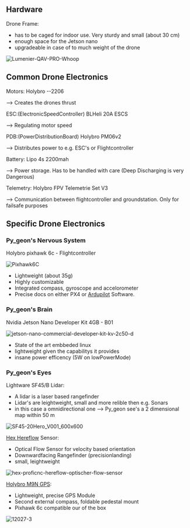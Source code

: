 ## Hardware

Drone Frame:
- has to be caged for indoor use. Very sturdy and small (about 30 cm)
- enough space for the Jetson nano
- upgradeable in case of to much weight of the drone

![Lumenier-QAV-PRO-Whoop](https://user-images.githubusercontent.com/132343254/236219350-0d03d53f-6027-4b08-a7c0-212d61e7babc.jpg)



## Common Drone Electronics 
Motors:
Holybro --2206

--> Creates the drones thrust

ESC:(ElectronicSpeedController)
BLHeli 20A ESCS

--> Regulating motor speed

PDB:(PowerDistributionBoard)
Holybro PM06v2

--> Distributes power to e.g. ESC's or Flightcontroller

Battery:
Lipo 4s 2200mah

--> Power storage. Has to be handled with care (Deep Discharging is very Dangerous)

Telemetry:
Holybro FPV Telemetrie Set V3

--> Communication between flightcontroller and groundstation. Only for failsafe purposes

## Specific Drone Electronics


### Py_geon's Nervous System

Holybro pixhawk 6c - Flightcontroller

![Pixhawk6C](https://user-images.githubusercontent.com/132343254/235888053-6c7279e5-fbce-4cd0-9dac-f84b8f615978.png)

- Lightweight (about 35g)
- Highly customizable
- Integrated compass, gyroscope and accelorometer
- Precise docs on either PX4 or [Ardupilot](https://ardupilot.org/copter/index.html) Software.


### Py_geon's Brain

Nvidia Jetson Nano Developer Kit 4GB - B01

![jetson-nano-commercial-developer-kit-kv-2c50-d](https://user-images.githubusercontent.com/132343254/235887570-7a410b7c-e259-4acc-8224-0abd81ca78f7.jpg)

- State of the art embbeded linux
- lightweight given the capabilitys it provides
- insane power efficency (5W on lowPowerMode)

### Py_geon's Eyes

Lightware SF45/B Lidar:
- A lidar is a laser based rangefinder
- Lidar's are leightweight, small and more relible then e.g. Sonars
- in this case a omnidirectional one --> Py_geon see's a 2 dimensional map within 50 m

![SF45-20Hero_V001_600x600](https://user-images.githubusercontent.com/132343254/235890863-76cda089-e446-4db2-8dc6-bc1332735bba.jpg)


 [Hex Hereflow](https://www.cubepilot.com/#/accessory/features) Sensor:
- Optical Flow Sensor for velocity based orientation
- Downwardfacing Rangefinder (precisionlanding)
- small, leightweight

![hex-proficnc-hereflow-optischer-flow-sensor](https://github.com/git-blame-BUK/Py_geon/assets/132343254/6cf53aed-e7ee-4672-9c57-bf2a013b2f8b)

[Holybro M9N GPS](https://holybro.com/products/m9n-gps):
- Lightweight, precise GPS Module
- Second external compass, foldable pedestal mount
- Pixhawk 6c compatible our of the box

![12027-3](https://github.com/git-blame-BUK/Py_geon/assets/132343254/e9f5beac-4bb1-46e5-a987-256b598cfc03)


